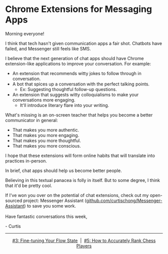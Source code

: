 # Chrome Extensions for Messaging Apps
Morning everyone!

I think that tech hasn't given communication apps a fair shot. Chatbots have failed, and Messenger still feels like SMS.


I believe that the next generation of chat apps should have Chrome extension-like applications to improve your conversation. For example:

- An extension that recommends witty jokes to follow through in conversation.
- A bot that spices up a conversation with the perfect talking points.
  - Ex: Suggesting thoughtful follow-up questions.
- An extension that suggests witty colloquialisms to make your conversations more engaging.
  - It'll introduce literary flare into your writing.

What's missing is an on-screen teacher that helps you become a better communicator in general:

- That makes you more authentic.
- That makes you more engaging.
- That makes you more thoughtful.
- That makes you more conscious.

I hope that these extensions will form online habits that will translate into practices in-person.


In brief, chat apps should help us become better people.


Believing in this textual panacea is folly in itself. But to some degree, I think that it'd be pretty cool.


If I've won you over on the potential of chat extensions, check out my open-sourced project: Messenger Assistant ([github.com/curtischong/Messenger-Assistant](https://github.com/curtischong/Messenger-Assistant)) to save you some work.
<br>
<br>
Have fantastic conversations this week,

\- Curtis

<!--START OF FOOTER-->
<hr style="margin-top:9px;height:1px;border: 0;background-image: linear-gradient(to right, rgba(0, 0, 0, 0.0), rgba(0, 0, 0, 0.5),rgba(0, 0, 0, 0.0));">
<!--START OF ISSUE NAVIGATION LINKS-->
<p align="center"><a href='003_fine_tuning_your_flow_state.md'>#3: Fine-tuning Your Flow State</a>&nbsp;&nbsp;|&nbsp;&nbsp;<a href='005_how_to_accurately_rank_chess_players.md'>#5: How to Accurately Rank Chess Players</a></p>
<!--START OF ISSUE NAVIGATION LINKS-->
<!--END OF FOOTER-->
